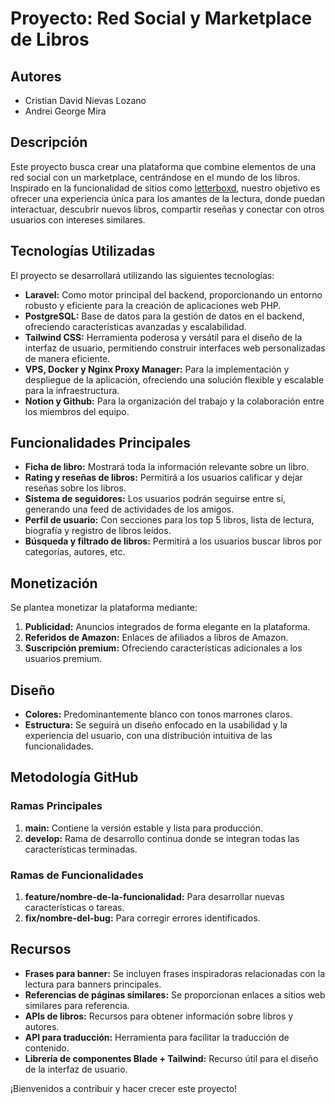 # Proyecto: Red Social y Marketplace de Libros

## Autores

- Cristian David Nievas Lozano
- Andrei George Mira

## Descripción

Este proyecto busca crear una plataforma que combine elementos de una red social con un marketplace, centrándose en el mundo de los libros. Inspirado en la funcionalidad de sitios como [letterboxd](https://letterboxd.com/), nuestro objetivo es ofrecer una experiencia única para los amantes de la lectura, donde puedan interactuar, descubrir nuevos libros, compartir reseñas y conectar con otros usuarios con intereses similares.

## Tecnologías Utilizadas

El proyecto se desarrollará utilizando las siguientes tecnologías:

- **Laravel:** Como motor principal del backend, proporcionando un entorno robusto y eficiente para la creación de aplicaciones web PHP.
- **PostgreSQL:** Base de datos para la gestión de datos en el backend, ofreciendo características avanzadas y escalabilidad.
- **Tailwind CSS:** Herramienta poderosa y versátil para el diseño de la interfaz de usuario, permitiendo construir interfaces web personalizadas de manera eficiente.
- **VPS, Docker y Nginx Proxy Manager:** Para la implementación y despliegue de la aplicación, ofreciendo una solución flexible y escalable para la infraestructura.
- **Notion y Github:** Para la organización del trabajo y la colaboración entre los miembros del equipo.

## Funcionalidades Principales

- **Ficha de libro:** Mostrará toda la información relevante sobre un libro.
- **Rating y reseñas de libros:** Permitirá a los usuarios calificar y dejar reseñas sobre los libros.
- **Sistema de seguidores:** Los usuarios podrán seguirse entre sí, generando una feed de actividades de los amigos.
- **Perfil de usuario:** Con secciones para los top 5 libros, lista de lectura, biografía y registro de libros leídos.
- **Búsqueda y filtrado de libros:** Permitirá a los usuarios buscar libros por categorías, autores, etc.

## Monetización

Se plantea monetizar la plataforma mediante:

1. **Publicidad:** Anuncios integrados de forma elegante en la plataforma.
2. **Referidos de Amazon:** Enlaces de afiliados a libros de Amazon.
3. **Suscripción premium:** Ofreciendo características adicionales a los usuarios premium.

## Diseño

- **Colores:** Predominantemente blanco con tonos marrones claros.
- **Estructura:** Se seguirá un diseño enfocado en la usabilidad y la experiencia del usuario, con una distribución intuitiva de las funcionalidades.

## Metodología GitHub

### Ramas Principales

1. **main:** Contiene la versión estable y lista para producción.
2. **develop:** Rama de desarrollo continua donde se integran todas las características terminadas.

### Ramas de Funcionalidades

1. **feature/nombre-de-la-funcionalidad:** Para desarrollar nuevas características o tareas.
2. **fix/nombre-del-bug:** Para corregir errores identificados.

## Recursos

- **Frases para banner:** Se incluyen frases inspiradoras relacionadas con la lectura para banners principales.
- **Referencias de páginas similares:** Se proporcionan enlaces a sitios web similares para referencia.
- **APIs de libros:** Recursos para obtener información sobre libros y autores.
- **API para traducción:** Herramienta para facilitar la traducción de contenido.
- **Librería de componentes Blade + Tailwind:** Recurso útil para el diseño de la interfaz de usuario.

¡Bienvenidos a contribuir y hacer crecer este proyecto!
